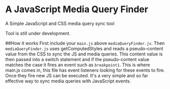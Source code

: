 # A JavaScript Media Query Finder
A Simple JavaScript and CSS media query sync tool

Tool is still under development.

##How it works
First include your `main.js` above `mediaQueryFinder.js`. Then `mediaQueryFinder.js` uses getComputedStyles and reads a pseudo-content value from the CSS to sync the JS and media queries. This content value is then passed into a switch statement and if the pseudo-content value matches the case it fires an event such as `breakpoint1`. This is where main.js comes in, this file has event listeners looking for these events to fire. Once they fire new JS can be executed. It's a very simple and so far effective way to sync media queries with JavaScript events.

